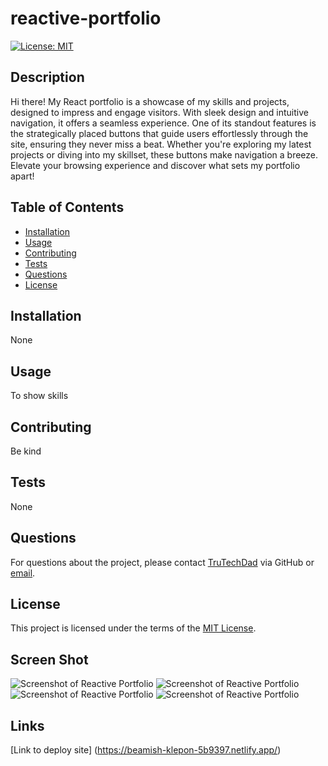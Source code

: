 # reactive-portfolio

[![License: MIT](https://img.shields.io/badge/license-MIT-blue)](https://opensource.org/licenses/MIT)

## Description

Hi there! My React portfolio is a showcase of my skills and projects, designed to impress and engage visitors. With sleek design and intuitive navigation, it offers a seamless experience. One of its standout features is the strategically placed buttons that guide users effortlessly through the site, ensuring they never miss a beat. Whether you're exploring my latest projects or diving into my skillset, these buttons make navigation a breeze. Elevate your browsing experience and discover what sets my portfolio apart!

## Table of Contents

- [Installation](#installation)
- [Usage](#usage)
- [Contributing](#contributing)
- [Tests](#tests)
- [Questions](#questions)
- [License](#license)

## Installation

None

## Usage

To show skills

## Contributing

Be kind

## Tests

None

## Questions

For questions about the project, please contact [TruTechDad](https://github.com/TruTechDad) via GitHub or [email](mailto:Phambrown@carolina.rr.com).

## License

This project is licensed under the terms of the [MIT License](https://opensource.org/licenses/MIT).

## Screen Shot

![Screenshot of Reactive Portfolio](./Screenshot%202024-04-03%20at%202.27.27 PM.png)
![Screenshot of Reactive Portfolio](./Screenshot%202024-04-03%20at%202.28.20 PM.png)
![Screenshot of Reactive Portfolio](./Screenshot%202024-04-03%20at%202.28.32 PM.png)
![Screenshot of Reactive Portfolio](./Screenshot%202024-04-03%20at%202.28.47 PM.png)

## Links

[Link to deploy site]
(https://beamish-klepon-5b9397.netlify.app/)
